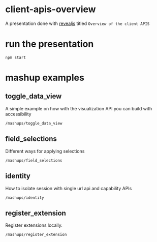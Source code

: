 # client-apis-overview
A presentation done with [revealjs](https://revealjs.com/) titled `Overview of the client APIS`

# run the presentation
```
npm start
```

# mashup examples
## toggle_data_view
A simple example on how with the visualization API you can build with accessibility

`/mashups/toggle_data_view` 

## field_selections
Different ways for applying selections

`/mashups/field_selections` 

## identity
How to isolate session with single url api and capability APIs

`/mashups/identity` 

## register_extension
Register extensions locally.

`/mashups/register_extension` 